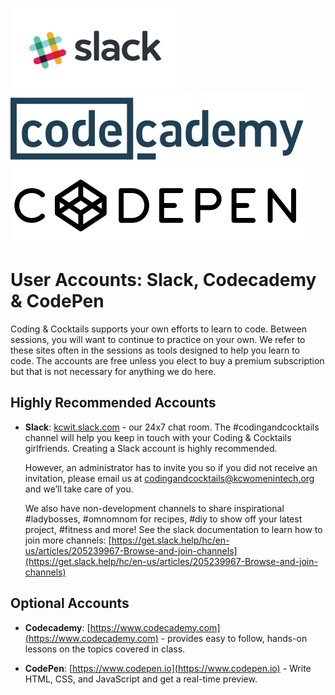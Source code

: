 ![](images/Slack.png) ![](images/codecademy.svg) ![](images/codepen.svg)

# User Accounts: Slack, Codecademy & CodePen

Coding & Cocktails supports your own efforts to learn to code. Between sessions, you will want to continue to practice on your own. We refer to these sites often in the sessions as tools designed to help you learn to code. The accounts are free unless you elect to buy a premium subscription but that is not necessary for anything we do here.

## Highly Recommended Accounts
* **Slack**: [kcwit.slack.com](http://kcwit.slack.com) - our 24x7 chat room.  The \#codingandcocktails channel will help you keep in touch with your Coding & Cocktails girlfriends. Creating a Slack account is highly recommended.

    However, an administrator has to invite you so if you did not receive an invitation, please email us at [codingandcocktails@kcwomenintech.org](mailto:codingandcocktails@kcwomenintech.org) and we’ll take care of you.

    We also have non-development channels to share inspirational #ladybosses, #omnomnom for recipes, #diy to show off your latest project, #fitness and more! See the slack documentation to learn how to join more channels: [https://get.slack.help/hc/en-us/articles/205239967-Browse-and-join-channels](https://get.slack.help/hc/en-us/articles/205239967-Browse-and-join-channels)


## Optional Accounts

* **Codecademy**: [https://www.codecademy.com](https://www.codecademy.com) - provides easy to follow, hands-on lessons on the topics covered in class.

* **CodePen**: [https://www.codepen.io](https://www.codepen.io) - Write HTML, CSS, and JavaScript and get a real-time preview.
